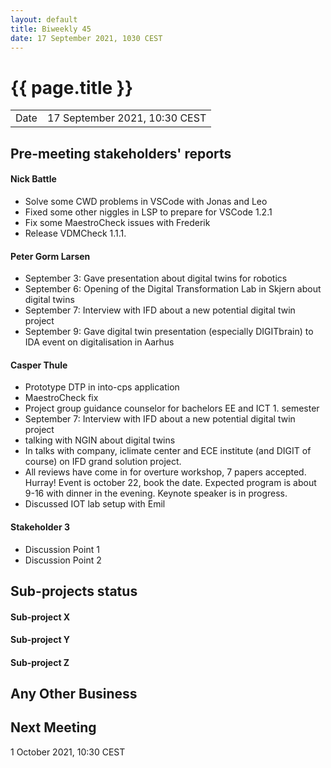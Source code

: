 ```yaml
---
layout: default
title: Biweekly 45
date: 17 September 2021, 1030 CEST
---
```


<script src="https://code.jquery.com/jquery-1.11.1.min.js">
</script>
<script src="/javascripts/edit.js"></script>
<script>setEditButonNm();</script>

# {{ page.title }}

|||
|---|---|
| Date | 17 September 2021, 10:30 CEST |


## Pre-meeting stakeholders' reports

<!-- Please keep in mind that the minutes are publicly available.-->

#### Nick Battle
* Solve some CWD problems in VSCode with Jonas and Leo
* Fixed some other niggles in LSP to prepare for VSCode 1.2.1
* Fix some MaestroCheck issues with Frederik
* Release VDMCheck 1.1.1.

#### Peter Gorm Larsen
* September 3: Gave presentation about digital twins for robotics
* September 6: Opening of the Digital Transformation Lab in Skjern about digital twins
* September 7: Interview with IFD about a new potential digital twin project
* September 9: Gave digital twin presentation (especially DIGITbrain) to IDA event on digitalisation in Aarhus

#### Casper Thule
* Prototype DTP in into-cps application
* MaestroCheck fix
* Project group guidance counselor for bachelors EE and ICT 1. semester
* September 7: Interview with IFD about a new potential digital twin project
* talking with NGIN about digital twins
* In talks with company, iclimate center and ECE institute (and DIGIT of course) on IFD grand solution project.
* All reviews have come in for overture workshop, 7 papers accepted. Hurray! Event is october 22, book the date. Expected program is about 9-16 with dinner in the evening. Keynote speaker is in progress.
* Discussed IOT lab setup with Emil


#### Stakeholder 3
* Discussion Point 1
* Discussion Point 2


## Sub-projects status


#### Sub-project X

#### Sub-project Y

#### Sub-project Z

##  Any Other Business

Next Meeting
------------

1 October 2021, 10:30 CEST


<div id="edit_page_div"></div>
